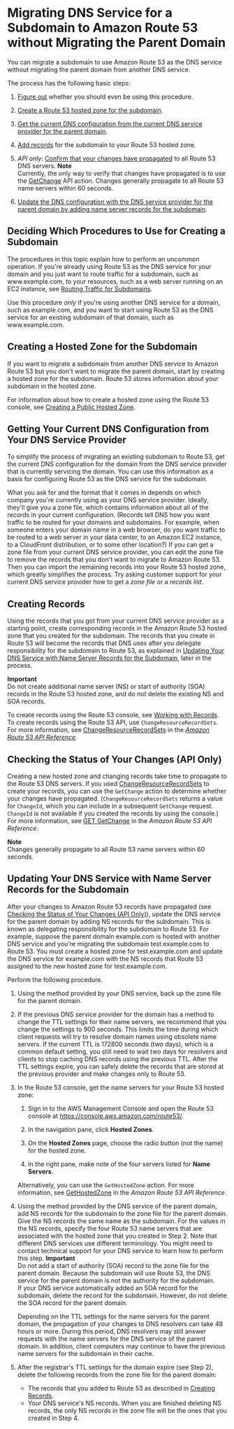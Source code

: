 # Migrating DNS Service for a Subdomain to Amazon Route 53 without Migrating the Parent Domain<a name="MigratingSubdomain"></a>

You can migrate a subdomain to use Amazon Route 53 as the DNS service without migrating the parent domain from another DNS service\.

The process has the following basic steps:

1. [Figure out](#decide-procedure-migrate-subdomain) whether you should even be using this procedure\.

1. [Create a Route 53 hosted zone for the subdomain](#CreateZoneMigratedSubdomain)\.

1. [Get the current DNS configuration from the current DNS service provider for the parent domain](#GetParentDomainResourceRecords)\.

1. [Add records](#AddMigratedSubdomainRecords) for the subdomain to your Route 53 hosted zone\.

1. *API only:* [Confirm that your changes have propagated](#MigratingSubdomainCheckStatus) to all Route 53 DNS servers\.
**Note**  
Currently, the only way to verify that changes have propagated is to use the [GetChange](https://docs.aws.amazon.com/Route53/latest/APIReference/API_GetChange.html) API action\. Changes generally propagate to all Route 53 name servers within 60 seconds\.

1. [Update the DNS configuration with the DNS service provider for the parent domain by adding name server records for the subdomain](#UpdateOldDNS)\.

## Deciding Which Procedures to Use for Creating a Subdomain<a name="decide-procedure-migrate-subdomain"></a>

The procedures in this topic explain how to perform an uncommon operation\. If you're already using Route 53 as the DNS service for your domain and you just want to route traffic for a subdomain, such as www\.example\.com, to your resources, such as a web server running on an EC2 instance, see [Routing Traffic for Subdomains](dns-routing-traffic-for-subdomains.md)\.

Use this procedure *only* if you're using another DNS service for a domain, such as example\.com, and you want to start using Route 53 as the DNS service for an existing subdomain of that domain, such as www\.example\.com\.

## Creating a Hosted Zone for the Subdomain<a name="CreateZoneMigratedSubdomain"></a>

If you want to migrate a subdomain from another DNS service to Amazon Route 53 but you don't want to migrate the parent domain, start by creating a hosted zone for the subdomain\. Route 53 stores information about your subdomain in the hosted zone\. 

For information about how to create a hosted zone using the Route 53 console, see [Creating a Public Hosted Zone](CreatingHostedZone.md)\.

## Getting Your Current DNS Configuration from Your DNS Service Provider<a name="GetParentDomainResourceRecords"></a>

To simplify the process of migrating an existing subdomain to Route 53, get the current DNS configuration for the domain from the DNS service provider that is currently servicing the domain\. You can use this information as a basis for configuring Route 53 as the DNS service for the subdomain\. 

What you ask for and the format that it comes in depends on which company you're currently using as your DNS service provider\. Ideally, they'll give you a zone file, which contains information about all of the records in your current configuration\. \(Records tell DNS how you want traffic to be routed for your domains and subdomains\. For example, when someone enters your domain name in a web browser, do you want traffic to be routed to a web server in your data center, to an Amazon EC2 instance, to a CloudFront distribution, or to some other location?\) If you can get a zone file from your current DNS service provider, you can edit the zone file to remove the records that you don't want to migrate to Amazon Route 53\. Then you can import the remaining records into your Route 53 hosted zone, which greatly simplifies the process\. Try asking customer support for your current DNS service provider how to get a *zone file* or a *records list*\.

## Creating Records<a name="AddMigratedSubdomainRecords"></a>

Using the records that you got from your current DNS service provider as a starting point, create corresponding records in the Amazon Route 53 hosted zone that you created for the subdomain\. The records that you create in Route 53 will become the records that DNS uses after you delegate responsibility for the subdomain to Route 53, as explained in [Updating Your DNS Service with Name Server Records for the Subdomain](#UpdateOldDNS), later in the process\.

**Important**  
Do not create additional name server \(NS\) or start of authority \(SOA\) records in the Route 53 hosted zone, and do not delete the existing NS and SOA records\. 

To create records using the Route 53 console, see [Working with Records](rrsets-working-with.md)\. To create records using the Route 53 API, use `ChangeResourceRecordSets`\. For more information, see [ChangeResourceRecordSets](https://docs.aws.amazon.com/Route53/latest/APIReference/API_ChangeResourceRecordSets.html) in the *[Amazon Route 53 API Reference](https://docs.aws.amazon.com/Route53/latest/APIReference/)*\.

## Checking the Status of Your Changes \(API Only\)<a name="MigratingSubdomainCheckStatus"></a>

Creating a new hosted zone and changing records take time to propagate to the Route 53 DNS servers\. If you used [ChangeResourceRecordSets](https://docs.aws.amazon.com/Route53/latest/APIReference/API_ChangeResourceRecordSets.html) to create your records, you can use the `GetChange` action to determine whether your changes have propagated\. \(`ChangeResourceRecordSets` returns a value for `ChangeId`, which you can include in a subsequent `GetChange` request\. `ChangeId` is not available if you created the records by using the console\.\) For more information, see [GET GetChange](https://docs.aws.amazon.com/Route53/latest/APIReference/API_GetChange.html) in the *Amazon Route 53 API Reference*\.

**Note**  
Changes generally propagate to all Route 53 name servers within 60 seconds\.

## Updating Your DNS Service with Name Server Records for the Subdomain<a name="UpdateOldDNS"></a>

After your changes to Amazon Route 53 records have propagated \(see [Checking the Status of Your Changes \(API Only\)](#MigratingSubdomainCheckStatus)\), update the DNS service for the parent domain by adding NS records for the subdomain\. This is known as delegating responsibility for the subdomain to Route 53\. For example, suppose the parent domain example\.com is hosted with another DNS service and you're migrating the subdomain test\.example\.com to Route 53\. You must create a hosted zone for test\.example\.com and update the DNS service for example\.com with the NS records that Route 53 assigned to the new hosted zone for test\.example\.com\. 

Perform the following procedure\.

1. Using the method provided by your DNS service, back up the zone file for the parent domain\.

1. If the previous DNS service provider for the domain has a method to change the TTL settings for their name servers, we recommend that you change the settings to 900 seconds\. This limits the time during which client requests will try to resolve domain names using obsolete name servers\. If the current TTL is 172800 seconds \(two days\), which is a common default setting, you still need to wait two days for resolvers and clients to stop caching DNS records using the previous TTL\. After the TTL settings expire, you can safely delete the records that are stored at the previous provider and make changes only to Route 53\.

1. In the Route 53 console, get the name servers for your Route 53 hosted zone:

   1. Sign in to the AWS Management Console and open the Route 53 console at [https://console\.aws\.amazon\.com/route53/](https://console.aws.amazon.com/route53/)\.

   1. In the navigation pane, click **Hosted Zones**\.

   1. On the **Hosted Zones** page, choose the radio button \(not the name\) for the hosted zone\.

   1. In the right pane, make note of the four servers listed for **Name Servers**\.

   Alternatively, you can use the `GetHostedZone` action\. For more information, see [GetHostedZone](https://docs.aws.amazon.com/Route53/latest/APIReference/API_GetHostedZone.html) in the *Amazon Route 53 API Reference*\.

1. Using the method provided by the DNS service of the parent domain, add NS records for the subdomain to the zone file for the parent domain\. Give the NS records the same name as the subdomain\. For the values in the NS records, specify the four Route 53 name servers that are associated with the hosted zone that you created in Step 2\. Note that different DNS services use different terminology\. You might need to contact technical support for your DNS service to learn how to perform this step\. 
**Important**  
Do not add a start of authority \(SOA\) record to the zone file for the parent domain\. Because the subdomain will use Route 53, the DNS service for the parent domain is not the authority for the subdomain\.   
If your DNS service automatically added an SOA record for the subdomain, delete the record for the subdomain\. However, do not delete the SOA record for the parent domain\.

   Depending on the TTL settings for the name servers for the parent domain, the propagation of your changes to DNS resolvers can take 48 hours or more\. During this period, DNS resolvers may still answer requests with the name servers for the DNS service of the parent domain\. In addition, client computers may continue to have the previous name servers for the subdomain in their cache\.

1. After the registrar's TTL settings for the domain expire \(see Step 2\), delete the following records from the zone file for the parent domain:
   + The records that you added to Route 53 as described in [Creating Records](#AddMigratedSubdomainRecords)\.
   + Your DNS service's NS records\. When you are finished deleting NS records, the only NS records in the zone file will be the ones that you created in Step 4\.